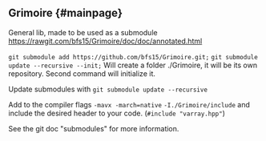 ## Grimoire {#mainpage}
General lib, made to be used as a submodule
https://rawgit.com/bfs15/Grimoire/doc/doc/annotated.html

`git submodule add https://github.com/bfs15/Grimoire.git;`
`git submodule update --recursive --init;`
Will create a folder ./Grimoire, it will be its own repository.
Second command will initialize it.

Update submodules with
`git submodule update --recursive`

Add to the compiler flags
`-mavx -march=native`
`-I./Grimoire/include`
and include the desired header to your code. (`#include "varray.hpp"`)


See the git doc "submodules" for more information.
